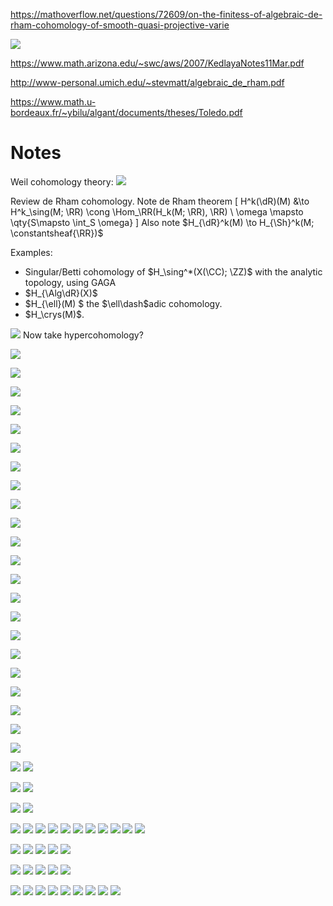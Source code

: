 
https://mathoverflow.net/questions/72609/on-the-finitess-of-algebraic-de-rham-cohomology-of-smooth-quasi-projective-varie

![](../../attachments/Pasted%20image%2020210704012307.png)

https://www.math.arizona.edu/~swc/aws/2007/KedlayaNotes11Mar.pdf

http://www-personal.umich.edu/~stevmatt/algebraic_de_rham.pdf

https://www.math.u-bordeaux.fr/~ybilu/algant/documents/theses/Toledo.pdf

# Notes

Weil cohomology theory:
![](../../attachments/Pasted%20image%2020210704000947.png)

Review de Rham cohomology.
Note de Rham theorem
\[
H^k(\dR)(M) &\to H^k_\sing(M; \RR) \cong \Hom_\RR(H_k(M; \RR), \RR) \\
\omega \mapsto \qty{S\mapsto \int_S \omega}
\]
Also note $H_{\dR}^k(M) \to H_{\Sh}^k(M; \constantsheaf{\RR})$

Examples:

- Singular/Betti cohomology of $H_\sing^*(X(\CC); \ZZ)$ with the analytic topology, using GAGA
- $H_{\Alg\dR}(X)$
- $H_{\ell}(M) $ the $\ell\dash$adic cohomology.
- $H_\crys(M)$.

![](../../attachments/Pasted%20image%2020210704002649.png)
Now take hypercohomology?

![](../../attachments/Pasted%20image%2020210704010047.png)

![](../../attachments/Pasted%20image%2020210704010223.png)

![](../../attachments/Pasted%20image%2020210704010638.png)

![](../../attachments/Pasted%20image%2020210704010745.png)

![](../../attachments/Pasted%20image%2020210704010815.png)

![](../../attachments/Pasted%20image%2020210704010825.png)

![](../../attachments/Pasted%20image%2020210704010850.png)

![](../../attachments/Pasted%20image%2020210704010901.png)

![](../../attachments/Pasted%20image%2020210704011005.png)

![](../../attachments/Pasted%20image%2020210704011026.png)

![](../../attachments/Pasted%20image%2020210704011331.png)

![](../../attachments/Pasted%20image%2020210704011340.png)

![](../../attachments/Pasted%20image%2020210704011439.png)

![](../../attachments/Pasted%20image%2020210704011604.png)

![](../../attachments/Pasted%20image%2020210704011632.png)

![](../../attachments/Pasted%20image%2020210704011614.png)

![](../../attachments/Pasted%20image%2020210704011655.png)

![](../../attachments/Pasted%20image%2020210704011846.png)

![](../../attachments/Pasted%20image%2020210704011918.png)

![](../../attachments/Pasted%20image%2020210704012012.png)

![](../../attachments/Pasted%20image%2020210704012044.png)


![](../../attachments/Pasted%20image%2020210704012640.png)

![](../../attachments/Pasted%20image%2020210704012717.png)
![](../../attachments/Pasted%20image%2020210704012728.png)

![](../../attachments/Pasted%20image%2020210704012925.png)
![](../../attachments/Pasted%20image%2020210704012933.png)

![](../../attachments/Pasted%20image%2020210704013303.png)
![](../../attachments/Pasted%20image%2020210704013313.png)

![](../../attachments/Pasted%20image%2020210704013717.png)
![](../../attachments/Pasted%20image%2020210704013735.png)
![](../../attachments/Pasted%20image%2020210704013829.png)
![](../../attachments/Pasted%20image%2020210704013920.png)
![](../../attachments/Pasted%20image%2020210704014006.png)
![](../../attachments/Pasted%20image%2020210704014250.png)
![](../../attachments/Pasted%20image%2020210704014334.png)
![](../../attachments/Pasted%20image%2020210704014704.png)
![](../../attachments/Pasted%20image%2020210704015029.png)
![](../../attachments/Pasted%20image%2020210704015103.png)
![](../../attachments/Pasted%20image%2020210704015244.png)

![](../../attachments/Pasted%20image%2020210704015420.png)
![](../../attachments/Pasted%20image%2020210704015449.png)
![](../../attachments/Pasted%20image%2020210704020100.png)
![](../../attachments/Pasted%20image%2020210704020143.png)
![](../../attachments/Pasted%20image%2020210704020228.png)

![](../../attachments/Pasted%20image%2020210704020328.png)
![](../../attachments/Pasted%20image%2020210704020357.png)
![](../../attachments/Pasted%20image%2020210704020501.png)
![](../../attachments/Pasted%20image%2020210704020550.png)
![](../../attachments/Pasted%20image%2020210704020621.png)

![](../../attachments/Pasted%20image%2020210704020821.png)
![](../../attachments/Pasted%20image%2020210704020849.png)
![](../../attachments/Pasted%20image%2020210704020904.png)
![](../../attachments/Pasted%20image%2020210704020916.png)
![](../../attachments/Pasted%20image%2020210704020928.png)
![](../../attachments/Pasted%20image%2020210704021112.png)
![](../../attachments/Pasted%20image%2020210704021120.png)
![](../../attachments/Pasted%20image%2020210704021132.png)
![](../../attachments/Pasted%20image%2020210704021139.png)